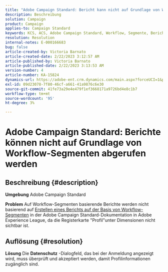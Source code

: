 ```yaml
---
title: "Adobe Campaign Standard: Bericht kann nicht auf Grundlage von Workflow-Segmenten abgerufen werden"
description: Beschreibung
solution: Campaign
product: Campaign
applies-to: Campaign Standard
keywords: KCS, ACS, Adobe Campaign Standard, Workflow, Segmente, Bericht, FAQ
resolution: Resolution
internal-notes: E-000166683
bug: false
article-created-by: Victoria Barnato
article-created-date: 2/22/2023 3:12:57 AM
article-published-by: Victoria Barnato
article-published-date: 2/22/2023 3:13:53 AM
version-number: 4
article-number: KA-15824
dynamics-url: https://adobe-ent.crm.dynamics.com/main.aspx?forceUCI=1&pagetype=entityrecord&etn=knowledgearticle&id=1f7565cd-5eb2-ed11-83fe-6045bd0067ea
exl-id: 09d23078-7f80-46cf-a661-41a9876c6e30
source-git-commit: 41fe73a29e4e479f1ef3668171a9726bd4e8c1b7
workflow-type: tm+mt
source-wordcount: '95'
ht-degree: 3%

---
```


# Adobe Campaign Standard: Berichte können nicht auf Grundlage von Workflow-Segmenten abgerufen werden

## Beschreibung {#description}


<b>Umgebung</b>
Adobe Campaign Standard

<b>Problem</b>
Auf Workflow-Segmenten basierende Berichte werden nicht basierend auf [Erstellen eines Berichts auf der Basis von Workflow-Segmenten](https://experienceleague.adobe.com/docs/campaign-standard/using/reporting/customizing-reports/creating-a-report-workflow-segment.html) in der Adobe Campaign Standard-Dokumentation in Adobe Experience League, da die Registerkarte &quot;Profil&quot;unter Dimensionen nicht sichtbar ist.




## Auflösung {#resolution}


<b>Lösung</b>
Die <b>Datenschutz</b> -Dialogfeld, das bei der Anmeldung angezeigt wird, muss überprüft und akzeptiert werden, damit Profilinformationen zugänglich sind.
